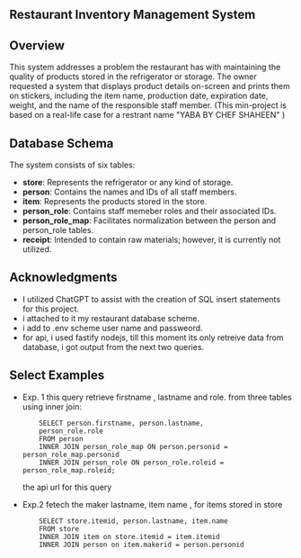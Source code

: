 ## Restaurant Inventory Management System
## Overview
This system addresses a problem the restaurant has with maintaining the quality of products stored in the refrigerator or storage. The owner requested a system that displays product details on-screen and prints them on stickers, including the item name, production date, expiration date, weight, and the name of the responsible staff member.
(This min-project is based on a real-life case for a restrant name "YABA BY CHEF SHAHEEN" )

## Database Schema
The system consists of six tables:

- **store**: Represents the refrigerator or any kind of storage.
- **person**: Contains the names and IDs of all staff members.
- **item**: Represents the products stored in the store.
- **person_role**: Contains staff memeber roles and their associated IDs.
- **person_role_map**: Facilitates normalization between the person and person_role tables.
- **receipt**: Intended to contain raw materials; however, it is currently not utilized.
## Acknowledgments
- I utilized ChatGPT to assist with the creation of SQL insert statements for this project.
- i attached to it my restaurant database scheme.
- i add to .env scheme user name and passweord.
- for api, i used fastify nodejs, till this moment its only retreive data from database, i got output from the next two queries.
## Select Examples
- Exp. 1
this query retrieve firstname , lastname and role. from three tables using inner join:

          SELECT person.firstname, person.lastname,
          person_role.role
          FROM person
          INNER JOIN person_role_map ON person.personid = person_role_map.personid
          INNER JOIN person_role ON person_role.roleid = person_role_map.roleid;
  the api url for this query 

- Exp.2
fetech the maker lastname, item name , for items stored in store

          SELECT store.itemid, person.lastname, item.name
          FROM store
          INNER JOIN item on store.itemid = item.itemid
          INNER JOIN person on item.makerid = person.personid
